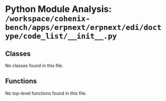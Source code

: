 # Python Module Analysis: `/workspace/cohenix-bench/apps/erpnext/erpnext/edi/doctype/code_list/__init__.py`

## Classes

No classes found in this file.


## Functions

No top-level functions found in this file.
